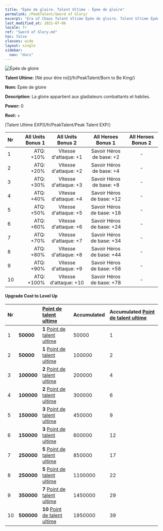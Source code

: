 ```yaml
---
title: "Épée de gloire. Talent Ultime - Épée de gloire"
permalink: /PeakTalent/Sword of Glory/
excerpt: "Era of Chaos Talent Ultime Épée de gloire. Talent Ultime Épée de gloire. Épée de gloire"
last_modified_at: 2021-07-06
locale: fr
ref: "Sword of Glory.md"
toc: false
classes: wide
layout: single
sidebar:
  nav: "docs"
---
```


  ![Épée de gloire](/images/pt/talent_4201.png)

  **Talent Ultime:** [Né pour être roi](/fr/PeakTalent/Born to Be King/)

  **Nom:** Épée de gloire

  **Description:** La gloire appartient aux gladiateurs combattants et habiles.

  **Power:** 0

  **Root:** +

  [Talent Ultime EXP](/fr/PeakTalent/Peak Talent EXP/)

  | Nr | All Units Bonus 1 | All Units Bonus 2 | All Heroes Bonus 1 | All Heroes Bonus 2 |
  |:---|--------------:|:-------------:|:-------------:|:-------------:|
  | 1 | ATQ: +10% | Vitesse d'attaque: +1 | Savoir Héros de base: +2 | - |
  | 2 | ATQ: +20% | Vitesse d'attaque: +2 | Savoir Héros de base: +4 | - |
  | 3 | ATQ: +30% | Vitesse d'attaque: +3 | Savoir Héros de base: +8 | - |
  | 4 | ATQ: +40% | Vitesse d'attaque: +4 | Savoir Héros de base: +12 | - |
  | 5 | ATQ: +50% | Vitesse d'attaque: +5 | Savoir Héros de base: +18 | - |
  | 6 | ATQ: +60% | Vitesse d'attaque: +6 | Savoir Héros de base: +24 | - |
  | 7 | ATQ: +70% | Vitesse d'attaque: +7 | Savoir Héros de base: +34 | - |
  | 8 | ATQ: +80% | Vitesse d'attaque: +8 | Savoir Héros de base: +44 | - |
  | 9 | ATQ: +90% | Vitesse d'attaque: +9 | Savoir Héros de base: +58 | - |
  | 10 | ATQ: +100% | Vitesse d'attaque: +10 | Savoir Héros de base: +78 | - |


#### Upgrade Cost to Level Up

  | Nr | <i class="fas fa-coins"/> | [Point de talent ultime](/ItemsFR/con_934/) | Accumulated <i class="fas fa-coins"/> | Accumulated [Point de talent ultime](/ItemsFR/con_934/) |
  |:---|:--------------|:-------------|:-------------|:-------------|
  | 1 | **50000** | **1** [Point de talent ultime](/ItemsFR/con_934/) | 50000 | 1 |
  | 2 | **50000** | **1** [Point de talent ultime](/ItemsFR/con_934/) | 100000 | 2 |
  | 3 | **100000** | **2** [Point de talent ultime](/ItemsFR/con_934/) | 200000 | 4 |
  | 4 | **100000** | **2** [Point de talent ultime](/ItemsFR/con_934/) | 300000 | 6 |
  | 5 | **150000** | **3** [Point de talent ultime](/ItemsFR/con_934/) | 450000 | 9 |
  | 6 | **150000** | **3** [Point de talent ultime](/ItemsFR/con_934/) | 600000 | 12 |
  | 7 | **250000** | **5** [Point de talent ultime](/ItemsFR/con_934/) | 850000 | 17 |
  | 8 | **250000** | **5** [Point de talent ultime](/ItemsFR/con_934/) | 1100000 | 22 |
  | 9 | **350000** | **7** [Point de talent ultime](/ItemsFR/con_934/) | 1450000 | 29 |
  | 10 | **500000** | **10** [Point de talent ultime](/ItemsFR/con_934/) | 1950000 | 39 |
